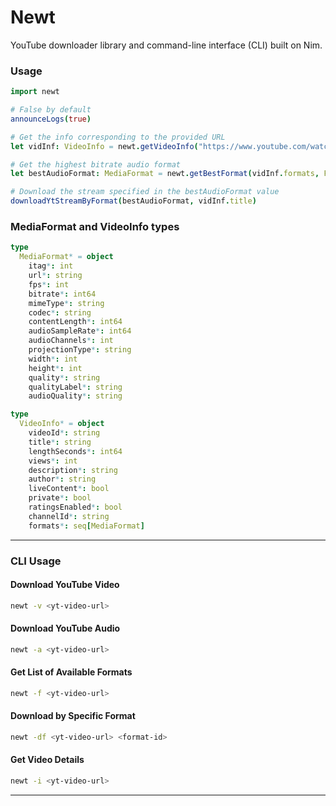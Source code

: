 # Newt

YouTube downloader library and command-line interface (CLI) built on Nim.

### Usage

```nim
import newt

# False by default
announceLogs(true)

# Get the info corresponding to the provided URL
let vidInf: VideoInfo = newt.getVideoInfo("https://www.youtube.com/watch?v=5ANuXhk9qWM")

# Get the highest bitrate audio format
let bestAudioFormat: MediaFormat = newt.getBestFormat(vidInf.formats, FormatType.audio)

# Download the stream specified in the bestAudioFormat value
downloadYtStreamByFormat(bestAudioFormat, vidInf.title)
```

### MediaFormat and VideoInfo types

```nim
type
  MediaFormat* = object
    itag*: int
    url*: string
    fps*: int
    bitrate*: int64
    mimeType*: string
    codec*: string
    contentLength*: int64
    audioSampleRate*: int64
    audioChannels*: int
    projectionType*: string
    width*: int
    height*: int
    quality*: string
    qualityLabel*: string
    audioQuality*: string

type
  VideoInfo* = object
    videoId*: string
    title*: string
    lengthSeconds*: int64
    views*: int
    description*: string
    author*: string
    liveContent*: bool
    private*: bool
    ratingsEnabled*: bool
    channelId*: string
    formats*: seq[MediaFormat]
```

---

### CLI Usage

#### **Download YouTube Video**

```bash
newt -v <yt-video-url>
```

#### **Download YouTube Audio**

```bash
newt -a <yt-video-url>
```

#### **Get List of Available Formats**

```bash
newt -f <yt-video-url>
```

#### **Download by Specific Format**

```bash
newt -df <yt-video-url> <format-id>
```

#### **Get Video Details**

```bash
newt -i <yt-video-url>
```

---
